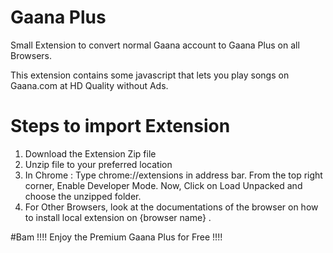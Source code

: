 # Gaana Plus
Small Extension to convert normal Gaana account to Gaana Plus on all Browsers. 

This extension contains some javascript that lets you play songs on Gaana.com at HD Quality without Ads.

# Steps to import Extension
1. Download the Extension Zip file
2. Unzip file to your preferred location
3. In Chrome : Type chrome://extensions in address bar. From the top right corner, Enable Developer Mode. Now, Click on Load Unpacked and choose the unzipped folder.
4. For Other Browsers, look at the documentations of the browser on how to install local extension on {browser name} .

#Bam !!!! Enjoy the Premium Gaana Plus for Free !!!!
